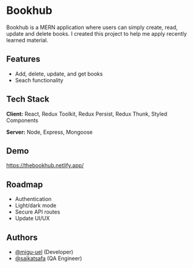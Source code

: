 # Bookhub

Bookhub is a MERN application where users can simply create, read, update and delete books. I created this project to help me apply recently learned material.

## Features

- Add, delete, update, and get books
- Seach functionality

## Tech Stack

**Client:** React, Redux Toolkit, Redux Persist, Redux Thunk, Styled Components

**Server:** Node, Express, Mongoose

## Demo

https://thebookhub.netlify.app/

## Roadmap

- Authentication
- Light/dark mode
- Secure API routes
- Update UI/UX

## Authors

- [@migu-uel](https://www.github.com/mig-uel) (Developer)
- [@saikatsafa](https://www.github.com/saikatsafa) (QA Engineer)
